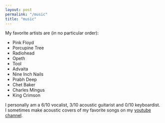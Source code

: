 ```yaml
--- 
layout: post
permalink: "/music"
title: "music"
--- 
```


My favorite artists are (in no particular order):

* Pink Floyd
* Porcupine Tree
* Radiohead
* Opeth
* Tool
* Advaita
* Nine Inch Nails
* Prabh Deep
* Chet Baker
* Charles Mingus
* King Crimson

I personally am a 6/10 vocalist, 3/10 acoustic guitarist and 0/10 keyboardist. I sometimes make acoustic covers of my favorite songs on my [youtube channel](https://www.youtube.com/channel/UCHFG39CC5UtaibKVZGGiaaA).
